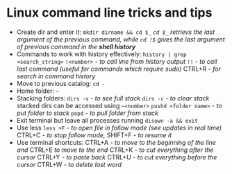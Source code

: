 # Linux command line tricks and tips
- Create dir and enter it:
`mkdir dirname && cd $_`
*`cd $_` retrievs the last argument of the previous command, while `cd !$` gives the last argument of previous command in the **shell history***
- Commands to work with history effectively:
`history | grep <search_string>`
`!<number>` *- to call line from history output*
`!!` *- to call last command (useful for commands which require sudo)*
CTRL+R *- for search in command history*
- Move to previous catalog:
`cd -`
- Home folder:
`~`
- Stacking folders:
`dirs -v` *- to see full stack*
`dirs -c` *- to clear stack*
stacked dirs can be accessed using `~<number>`
`pushd <folder name>` *- to put folder to stack*
`popd` *- to pull folder from stack*
- Exit terminal but leave all processes running
`disown -a && exit`
- Use less 
`less +F` *- to open file in follow mode (see updates in real time)*
CTRL+C *- to stop follow mode,* SHIFT+F *- to resume it*
- Use terminal shortcuts:
CTRL+A *- to move to the beginning of the line and* CTRL+E *to move to the end*
CTRL+K *- to cut everything after the cursor*
CTRL+Y *- to paste back*
CTRL+U *- to cut everything before the cursor*
CTRL+W *- to delete last word* 
